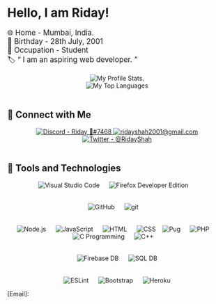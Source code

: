 # Hello, I am Riday!

<div style='font-size:1.2em'>
    🌐 Home - Mumbai, India.
    <br>
    🎂 Birthday - 28th July, 2001
    <br>
    👤 Occupation - Student
    <br>
    🏷 &ldquo; I am an aspiring web developer. &rdquo;
</div>

<br>

<div align='center'>
    <img src='https://github-readme-stats.vercel.app/api?username=ridays2001&hide=prs,issues&theme=tokyonight&show_icons=true&count_private=true&line_height=35' alt='My Profile Stats.'>
    <br>
    <img src='https://github-readme-stats.vercel.app/api/top-langs/?username=ridays2001&theme=tokyonight&layout=compact' alt='My Top Languages'>
</div>

<br>

## 📱 Connect with Me

<div align='center'>
    <a href='https://discord.gg/muuyMD9'>
        <img src='https://img.shields.io/badge/Discord-Riday%20%F0%9F%92%99%237468-ff69b4?logo=discord&logoColor=ff69b4&logoWidth=30&labelColor=0080ff&link=https://discord.gg/muuyMD9' alt='Discord - Riday 💙#7468'>
    </a>
    <a href='mailto:ridayshah2001@gmail.com'>
        <img src='https://img.shields.io/badge/Email-ridayshah2001@gmail.com-ff69b4?logo=gmail&logoColor=ff69b4&logoWidth=30&labelColor=0080ff&link=mailto:ridayshah2001@gmail.com' alt='ridayshah2001@gmail.com'>
    </a>
    <a href='https://twitter.com/RidayShah'>
        <img src='https://img.shields.io/badge/Twitter-@RidayShah-ff69b4?logo=twitter&logoColor=ff69b4&logoWidth=25&labelColor=0080ff&link=https://twitter.com/RidayShah' alt='Twitter - @RidayShah'>
    </a>
</div>

<br>

## 🔧 Tools and Technologies

<div align='center'>
    <img src='https://img.shields.io/badge/editor-visual%20studio%20code%20--%20insiders-2db261?logoWidth=30&labelColor=black&style=for-the-badge&logo=visual-studio-code&logoColor=2db261' alt='Visual Studio Code'>
    &emsp;
    <img src='https://raw.githubusercontent.com/ridays2001/ridays2001/main/media/firefox.svg' alt='Firefox Developer Edition'>
    &emsp;
    <p style='line-height:0.4em'>
        <br>
    </p>
    <img src='https://img.shields.io/badge/version%20control-github-181717?logoWidth=30&labelColor=black&style=for-the-badge&logo=github' alt='GitHub'>
    &emsp;
    <img src='https://img.shields.io/badge/version%20control-git-F05032?logoWidth=30&labelColor=black&style=for-the-badge&logo=git' alt='git'>
    &emsp;
    <p style='line-height:0.4em'>
        <br>
    </p>
    <img src='https://img.shields.io/badge/code-node.js-339933?logo=node.js&logoWidth=30&labelColor=black&style=for-the-badge' alt='Node.js'>
    &emsp;
    <img src='https://img.shields.io/badge/code-javascript-F7DF1E?logo=javascript&logoWidth=30&labelColor=black&style=for-the-badge' alt='JavaScript'>
    &emsp;
    <img src='https://img.shields.io/badge/code-html-E34F26?logo=html5&logoWidth=30&labelColor=black&style=for-the-badge' alt='HTML'>
    &emsp;
    <img src='https://img.shields.io/badge/code-css-1572B6?logo=css3&logoWidth=30&labelColor=black&style=for-the-badge&logoColor=1572B6' alt='CSS'>
    &ensp;
    <img src='https://raw.githubusercontent.com/ridays2001/ridays2001/main/media/pug.svg' alt='Pug'>
    &emsp;
    <img src='https://img.shields.io/badge/code-php-777BB4?logoWidth=30&labelColor=black&style=for-the-badge&logo=php' alt='PHP'>
    &emsp;
    <img src='https://img.shields.io/badge/code-c%20programming-A8B9CC?logoWidth=30&labelColor=black&style=for-the-badge&logo=c' alt='C Programming'>
    &emsp;
    <img src='https://img.shields.io/badge/code-c%2B%2B-00599C?logoWidth=30&labelColor=black&style=for-the-badge&logo=c%2B%2B&logoColor=00599C' alt='C++'>
    &emsp;
    <p style='line-height:0.4em'>
        <br>
    </p>
    <img src='https://img.shields.io/badge/db-firebase-FFCA28?logoWidth=30&labelColor=black&style=for-the-badge&logo=firebase' alt='Firebase DB'>
    &emsp;
    <img src='https://img.shields.io/badge/db-sql-336791?logoWidth=30&labelColor=black&style=for-the-badge&logo=postgresql' alt='SQL DB'>
    <p style='line-height:0.4em'>
        <br>
    </p>
    <img src='https://img.shields.io/badge/tools-eslint-4B32C3?logoWidth=30&labelColor=black&style=for-the-badge&logo=eslint' alt='ESLint'>
    &emsp;
    <img src='https://img.shields.io/badge/tools-bootstrap-563D7C?logo=bootstrap&logoWidth=30&labelColor=black&style=for-the-badge' alt='Bootstrap'>
    &emsp;
    <img src='https://img.shields.io/badge/tools-heroku-430098?logoWidth=30&labelColor=black&style=for-the-badge&logo=heroku' alt='Heroku'>
</div>

<!-- General Links -->
[Email]: 